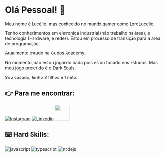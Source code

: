 # Olá Pessoal! :vulcan_salute:

Meu nome é Lucélio, mas conhecido no mundo gamer como LordLucelio.

Tenho conhecimentos em eletronica industrial (não trabalho na área), e tecnologia (Hardware, e redes). Estou em processo de transição para a area de programação.

Atualmente estudo na Cubos Academy.

No momento, não estou jogando nada pois estou focado nos estudos. Mas meu jogo preferido é o Dark Souls.

Sou casado, tenho 3 filhos e 1 neto.

## :point_right: Para me encontrar:

[![Instagram](https://img.shields.io/badge/Instagram-E4405F?style=for-the-badge&logo=instagram&logoColor=white)](https://www.instagram.com/lucelio.andrade/)
[![Linkedin](https://img.shields.io/badge/LinkedIn-0077B5?style=for-the-badge&logo=linkedin&logoColor=white)](https://www.linkedin.com/in/lucelio-andrade/)
<a href="mailto:lucelio.andrade@gmail.com">
<img src="https://media.tenor.com/kXp0f-dmTXAAAAAi/%E6%94%B6%E5%88%B0-%E5%B7%A5%E4%BD%9C.gif" width="50px" />
</a>

## :keyboard: Hard Skills:

![javascript](https://img.shields.io/badge/JavaScript-323330?style=for-the-badge&logo=javascript&logoColor=F7DF1E)
![typescript](https://img.shields.io/badge/TypeScript-007ACC?style=for-the-badge&logo=typescript&logoColor=white)
![nodejs](https://img.shields.io/badge/Node%20js-339933?style=for-the-badge&logo=nodedotjs&logoColor=white)
